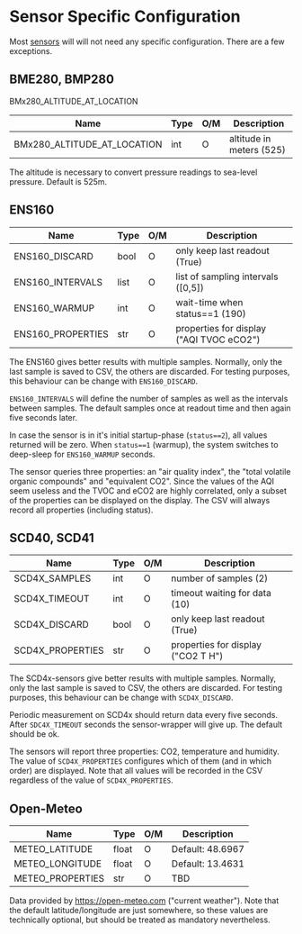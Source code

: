 Sensor Specific Configuration
=============================

Most [sensors](./sensors.md) will will not need any specific configuration.
There are a few exceptions.

BME280, BMP280
--------------

BMx280_ALTITUDE_AT_LOCATION

| Name                        | Type | O/M | Description               |
|-----------------------------|------|-----|---------------------------|
| BMx280_ALTITUDE_AT_LOCATION | int  |  O  | altitude in meters (525)  |

The altitude is necessary to convert pressure readings to sea-level
pressure. Default is 525m.


ENS160
------

| Name              | Type | O/M | Description                              |
|-------------------|------|-----|------------------------------------------|
| ENS160_DISCARD    | bool |  O  | only keep last readout (True)            |
| ENS160_INTERVALS  | list |  O  | list of sampling intervals ([0,5])       |
| ENS160_WARMUP     | int  |  O  | wait-time when status==1 (190)           |
| ENS160_PROPERTIES | str  |  O  | properties for display ("AQI TVOC eCO2") |

The ENS160 gives better results with multiple samples. Normally, only the
last sample is saved to CSV, the others are discarded. For testing purposes,
this behaviour can be change with `ENS160_DISCARD`.

`ENS160_INTERVALS` will define the number of samples as well as the
intervals between samples. The default samples once at readout time and
then again five seconds later.

In case the sensor is in it's initial startup-phase (`status==2`), all values
returned will be zero. When `status==1` (warmup), the system switches
to deep-sleep for `ENS160_WARMUP` seconds.

The sensor queries three properties: an "air quality index", the
"total volatile organic compounds" and "equivalent CO2". Since the values
of the AQI seem useless and the TVOC and eCO2 are highly correlated,
only a subset of the properties can be displayed on the display. The
CSV will always record all properties (including status).


SCD40, SCD41
------------

| Name              | Type | O/M | Description                        |
|-------------------|------|-----|------------------------------------|
| SCD4X_SAMPLES     | int  |  O  | number of samples (2)              |
| SCD4X_TIMEOUT     | int  |  O  | timeout waiting for data (10)      |
| SCD4X_DISCARD     | bool |  O  | only keep last readout (True)      |
| SCD4X_PROPERTIES  | str  |  O  | properties for display ("CO2 T H") |

The SCD4x-sensors give better results with multiple samples. Normally,
only the last sample is saved to CSV, the others are discarded. For
testing purposes, this behaviour can be change with `SCD4X_DISCARD`.

Periodic measurement on SCD4x should return data every five seconds.
After `SDC4X_TIMEOUT` seconds the sensor-wrapper will give up. The
default should be ok.

The sensors will report three properties: CO2, temperature and humidity.
The value of `SCD4X_PROPERTIES` configures which of them (and in which
order) are displayed. Note that all values will be recorded in the
CSV regardless of the value of `SCD4X_PROPERTIES`.


Open-Meteo
----------

| Name              | Type | O/M | Description                 |
|-------------------|------|-----|-----------------------------|
| METEO_LATITUDE    |float |  O  | Default: 48.6967            |
| METEO_LONGITUDE   |float |  O  | Default: 13.4631            |
| METEO_PROPERTIES  | str  |  O  | TBD                         |

Data provided by <https://open-meteo.com> ("current weather").
Note that the default latitude/longitude are just somewhere, so
these values are technically optional, but should be treated as
mandatory nevertheless.
